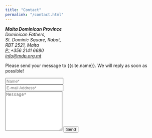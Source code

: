 ```yaml
---
title: "Contact"
permalink: "/contact.html"
---
```


<address>
  <strong>Malta Dominican Province</strong><br>
  Dominican Fathers,<br>
St. Dominic Square, Rabat,<br>
RBT 2521, Malta<br>
  <abbr title="Phone">P: </abbr>+356 2141 6680<br>
</address>
<address>
  <a href="mailto:claude3371@hotmail.com ">info@mdp.org.mt</a>
</address>

<form action="https://formspree.io/{{site.email}}" method="POST">    
<p class="mb-4">Please send your message to {{site.name}}. We will reply as soon as possible!</p>
<div class="form-group row">
<div class="col-md-6">
<input class="form-control" type="text" name="name" placeholder="Name*" required>
</div>
<div class="col-md-6">
<input class="form-control" type="email" name="_replyto" placeholder="E-mail Address*" required>
</div>
</div>
<textarea rows="8" class="form-control mb-3" name="message" placeholder="Message*" required></textarea>    
<input class="btn btn-success" type="submit" value="Send">
</form>